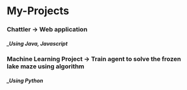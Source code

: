 # My-Projects
### Chattler -> Web application
##### _Using Java, Javascript

### Machine Learning Project -> Train agent to solve the frozen lake maze using algorithm
##### _Using Python
